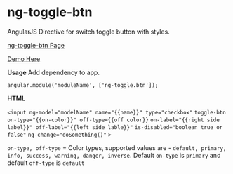 # ng-toggle-btn

AngularJS Directive for switch toggle button with styles.

[ng-toggle-btn Page](http://shijukbabu.github.io/ng-toggle-btn/)

[Demo Here](http://plnkr.co/edit/oUxD3vgUsnM2Hrgd2cA4?p=preview)

**Usage**
Add dependency to app.

`angular.module('moduleName', ['ng-toggle.btn']);`

**HTML**

`<input ng-model="modelName" name="{{name}}" type="checkbox"`
	`toggle-btn `
        `on-type="{{on-color}}" off-type={{off color}}`
        `on-label="{{right side label}}" off-label="{{left side lable}}"`
        `is-disabled="boolean true or false"`
        `ng-change="doSomething()"`
`>`

`on-type, off-type` = Color types, supported values are - `default, primary, info, success, warning, danger, inverse`. Default `on-type` is `primary` and default `off-type` is `default`
                    
